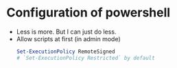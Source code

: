# Configuration of powershell
* Less is more. But I can just do less.
* Allow scripts at first (in admin mode)
  ``` ps1
  Set-ExecutionPolicy RemoteSigned
  # `Set-ExecutionPolicy Restricted` by default
  ```
